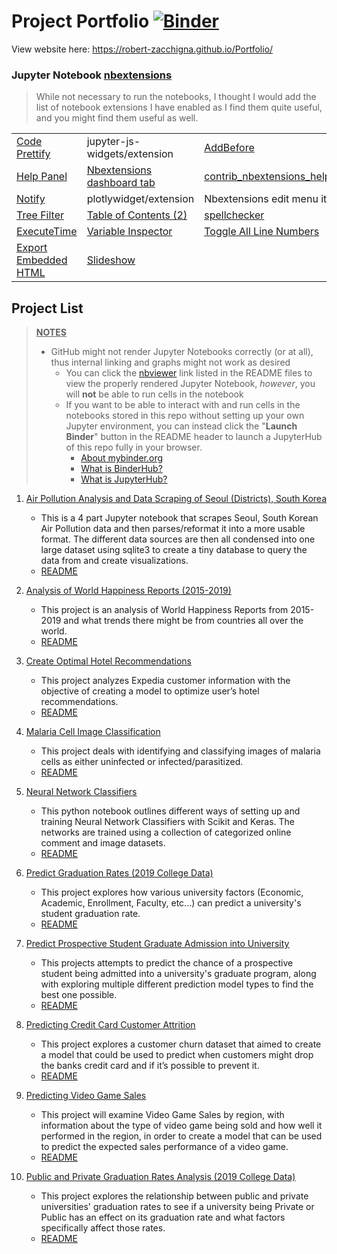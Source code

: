 # Project Portfolio [![Binder](https://mybinder.org/badge_logo.svg)](https://mybinder.org/v2/gh/Robert-Zacchigna/Portfolio/main "Launch Binder of GitHub Repo") 

View website here: https://robert-zacchigna.github.io/Portfolio/


### Jupyter Notebook [nbextensions](https://jupyter-contrib-nbextensions.readthedocs.io/en/latest/index.html)

> While not necessary to run the notebooks, I thought I would add the list of notebook extensions I have enabled 
> as I find them quite useful, and you might find them useful as well.

<table>
    <tbody>
         <tr>
            <td><a href="https://jupyter-contrib-nbextensions.readthedocs.io/en/latest/nbextensions/code_prettify/README_code_prettify.html">Code Prettify</a></td>
            <td>jupyter-js-widgets/extension</td>
            <td><a href="https://jupyter-contrib-nbextensions.readthedocs.io/en/latest/nbextensions/addbefore/readme.html">AddBefore</a></td>
         </tr>
         <tr>
            <td><a href="https://jupyter-contrib-nbextensions.readthedocs.io/en/latest/nbextensions/help_panel/readme.html">Help Panel</a></td>
            <td><a href="https://jupyter-contrib-nbextensions.readthedocs.io/en/latest/install.html#enabling-disabling-extensions">Nbextensions dashboard tab</a></td>
            <td><a href="https://jupyter-contrib-nbextensions.readthedocs.io/en/latest/nbextensions/contrib_nbextensions_help_item/README.html">contrib_nbextensions_help_item</a></td>
         </tr>
         <tr>
            <td><a href="https://jupyter-contrib-nbextensions.readthedocs.io/en/latest/nbextensions/notify/readme.html">Notify</a></td>
            <td>plotlywidget/extension</td>
            <td>Nbextensions edit menu item</td>
         </tr>
         <tr>
            <td><a href="https://jupyter-contrib-nbextensions.readthedocs.io/en/latest/nbextensions/tree-filter/readme.html">Tree Filter</a></td>
            <td><a href="https://jupyter-contrib-nbextensions.readthedocs.io/en/latest/nbextensions/toc2/README.html">Table of Contents (2)</a></td>
            <td><a href="https://jupyter-contrib-nbextensions.readthedocs.io/en/latest/nbextensions/spellchecker/README.html">spellchecker</a></td>
         </tr>
         <tr>
            <td><a href="https://jupyter-contrib-nbextensions.readthedocs.io/en/latest/nbextensions/execute_time/readme.html">ExecuteTime</a></td>
            <td><a href="https://jupyter-contrib-nbextensions.readthedocs.io/en/latest/nbextensions/varInspector/README.html"> Variable Inspector</a></td>
            <td><a href="https://jupyter-contrib-nbextensions.readthedocs.io/en/latest/nbextensions/toggle_all_line_numbers/readme.html">Toggle All Line Numbers</a></td>
         </tr>
         <tr>
            <td><a href="https://jupyter-contrib-nbextensions.readthedocs.io/en/latest/nbextensions/export_embedded/readme.html">Export Embedded HTML</a></td>
            <td><a href="https://rise.readthedocs.io/en/stable/index.html">Slideshow</a></td>
            <td></td>
         </tr>
    </tbody>
</table>


## Project List

> <ins>**NOTES**</ins>
> * GitHub might not render Jupyter Notebooks correctly (or at all), thus internal linking and graphs might not work as desired
>   * You can click the [nbviewer](https://nbviewer.jupyter.org/faq#what-is-nbviewer) link listed in the README files to 
> view the properly rendered Jupyter Notebook, *however*, you will **not** be able to run cells in the notebook
>   * If you want to be able to interact with and run cells in the notebooks stored in this repo without setting up your 
> own Jupyter environment, you can instead click the "**Launch Binder**" button in the README header to launch a JupyterHub of this repo fully in your browser.
>     * [About mybinder.org](https://mybinder.readthedocs.io/en/latest/about/about.html)
>     * [What is BinderHub?](https://github.com/jupyterhub/binderhub#binderhub)
>     * [What is JupyterHub?](https://jupyter.org/hub)


1. [<ins>Air Pollution Analysis and Data Scraping of Seoul (Districts), South Korea</ins>](https://github.com/Robert-Zacchigna/Portfolio/tree/main/Air%20Pollution%20Analysis%20and%20Data%20Scraping%20of%20Seoul%20(Districts)%2C%20South%20Korea)
   * This is a 4 part Jupyter notebook that scrapes Seoul, South Korean Air Pollution data and then parses/reformat it 
   into a more usable format. The different data sources are then all condensed into one large dataset using sqlite3 to 
   create a tiny database to query the data from and create visualizations.
   * [README](https://github.com/Robert-Zacchigna/Portfolio/blob/main/Air%20Pollution%20Analysis%20and%20Data%20Scraping%20of%20Seoul%20(Districts)%2C%20South%20Korea/README.md)
   

2. [<ins>Analysis of World Happiness Reports (2015-2019)</ins>](https://github.com/Robert-Zacchigna/Portfolio/tree/main/Analysis%20of%20World%20Happiness%20Reports%20(2015-2019))
   * This project is an analysis of World Happiness Reports from 2015-2019 and what trends there might be from countries all over the world.
   * [README](https://github.com/Robert-Zacchigna/Portfolio/blob/main/Analysis%20of%20World%20Happiness%20Reports%20(2015-2019)/README.md)
   

3. [<ins>Create Optimal Hotel Recommendations</ins>](https://github.com/Robert-Zacchigna/Portfolio/tree/main/Create%20Optimal%20Hotel%20Recommendations)
   * This project analyzes Expedia customer information with the objective of creating a model to optimize user’s hotel recommendations.
   * [README](https://github.com/Robert-Zacchigna/Portfolio/blob/main/Create%20Optimal%20Hotel%20Recommendations/README.md)
   
   
4. [<ins>Malaria Cell Image Classification</ins>](https://github.com/Robert-Zacchigna/Portfolio/tree/main/Malaria%20Cell%20Image%20Classification)
   * This project deals with identifying and classifying images of malaria cells as either uninfected or infected/parasitized.
   * [README](https://github.com/Robert-Zacchigna/Portfolio/blob/main/Malaria%20Cell%20Image%20Classification/README.md)
   
   
5. [<ins>Neural Network Classifiers</ins>](https://github.com/Robert-Zacchigna/Portfolio/tree/main/Neural%20Network%20Classifiers%20(Scikit%20and%20Keras))
   * This python notebook outlines different ways of setting up and training Neural Network Classifiers with Scikit and Keras. 
   The networks are trained using a collection of categorized online comment and image datasets.
   * [README](https://github.com/Robert-Zacchigna/Portfolio/blob/main/Neural%20Network%20Classifiers%20(Scikit%20and%20Keras)/README.md)
   

6. [<ins>Predict Graduation Rates (2019 College Data)</ins>](https://github.com/Robert-Zacchigna/Portfolio/tree/main/Predict%20Graduation%20Rates%20(2019%20College%20Data))
   * This project explores how various university factors (Economic, Academic, Enrollment, Faculty, etc...) can predict a university's student graduation rate.
   * [README](https://github.com/Robert-Zacchigna/Portfolio/blob/main/Predict%20Graduation%20Rates%20(2019%20College%20Data)/README.md)
   

7. [<ins>Predict Prospective Student Graduate Admission into University</ins>](https://github.com/Robert-Zacchigna/Portfolio/tree/main/Predict%20Prospective%20Student%20Graduate%20Admission%20into%20University)
   * This projects attempts to predict the chance of a prospective student being admitted into a university's graduate 
   program, along with exploring multiple different prediction model types to find the best one possible.
   * [README](https://github.com/Robert-Zacchigna/Portfolio/blob/main/Predict%20Prospective%20Student%20Graduate%20Admission%20into%20University/README.md)
   

8. [<ins>Predicting Credit Card Customer Attrition</ins>](https://github.com/Robert-Zacchigna/Portfolio/tree/main/Predicting%20Credit%20Card%20Customer%20Attrition%20(Churn))
   * This project explores a customer churn dataset that aimed to create a model that could be used to predict when 
   customers might drop the banks credit card and if it’s possible to prevent it.
   * [README](https://github.com/Robert-Zacchigna/Portfolio/blob/main/Predicting%20Credit%20Card%20Customer%20Attrition%20(Churn)/README.md)
   
   
9. [<ins>Predicting Video Game Sales</ins>](https://github.com/Robert-Zacchigna/Portfolio/tree/main/Predicting%20Video%20Game%20Sales)
   * This project will examine Video Game Sales by region, with information about the type of video game being sold 
   and how well it performed in the region, in order to create a model that can be used to predict the expected sales performance of a video game.
   * [README](https://github.com/Robert-Zacchigna/Portfolio/blob/main/Predicting%20Video%20Game%20Sales/README.md)
   

10. [<ins>Public and Private Graduation Rates Analysis (2019 College Data)</ins>](https://github.com/Robert-Zacchigna/Portfolio/tree/main/Public%20and%20Private%20Graduation%20Rates%20Analysis%20(2019%20College%20Data))
    * This project explores the relationship between public and private universities' graduation rates to see if a 
    university being Private or Public has an effect on its graduation rate and what factors specifically affect those rates.
    * [README](https://github.com/Robert-Zacchigna/Portfolio/blob/main/Public%20and%20Private%20Graduation%20Rates%20Analysis%20(2019%20College%20Data)/README.md)
